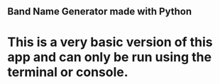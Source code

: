 ## Band Name Generator made with Python

# This is a very basic version of this app and can only be run using the terminal or console.
